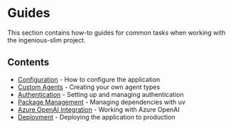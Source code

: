 # Guides

This section contains how-to guides for common tasks when working with the ingenious-slim project.

## Contents

- [Configuration](./configuration.md) - How to configure the application
- [Custom Agents](./custom_agents.md) - Creating your own agent types
- [Authentication](./authentication.md) - Setting up and managing authentication
- [Package Management](./package_management.md) - Managing dependencies with uv
- [Azure OpenAI Integration](./azure_openai.md) - Working with Azure OpenAI
- [Deployment](./deployment.md) - Deploying the application to production
